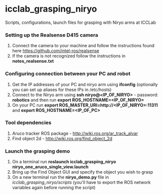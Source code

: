 # icclab_grasping_niryo
Scripts, configurations, launch files for grasping with Niryo arms at ICCLab

### Setting up the Realsense D415 camera
1. Connect the camera to your machine and follow the instructions found here https://github.com/intel-ros/realsense
2. If the camera is not recognized follow the instructions in **notes_realsense.txt**

### Configuring connection between your PC and robot
1. Get the IP addresses of your PC and niryo arm using **ifconfig** (optionally you can set up aliases for these IPs in /etc/hosts)
2. Connect to the Niryo arm using **ssh niryo@<IP_OF_NIRYO>** - password: **robotics** and then run **export ROS_HOSTNAME=<IP_OF_NIRYO>**
3. On your PC run **export ROS_MASTER_URI=http://<IP_OF_NIRYO>:11311** and **export ROS_HOSTNAME=<IP_OF_PC>**

### Tool dependencies
1. Aruco tracker ROS package - http://wiki.ros.org/ar_track_alvar
2. Find object 2d - http://wiki.ros.org/find_object_2d

### Launch the grasping demo
1. On a terminal run **roslaunch icclab_grasping_niryo niryo_one_aruco_single_view.launch**
2. Bring up the Find Object GUI and specify the object you wish to grasp
3. On a new terminal run the **niryo_demo.py** file in *icclab_grasping_niryo/scripts* (you'll have to export the ROS network 
   variables again before running the script)
